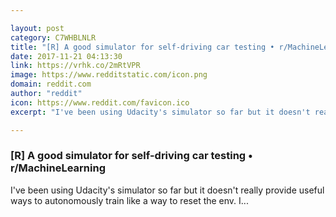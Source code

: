 ```yaml
---

layout: post
category: C7WHBLNLR
title: "[R] A good simulator for self-driving car testing • r/MachineLearning"
date: 2017-11-21 04:13:30
link: https://vrhk.co/2mRtVPR
image: https://www.redditstatic.com/icon.png
domain: reddit.com
author: "reddit"
icon: https://www.reddit.com/favicon.ico
excerpt: "I've been using Udacity's simulator so far but it doesn't really provide useful ways to autonomously train like a way to reset the env. I..."

---
```


### [R] A good simulator for self-driving car testing • r/MachineLearning

I've been using Udacity's simulator so far but it doesn't really provide useful ways to autonomously train like a way to reset the env. I...